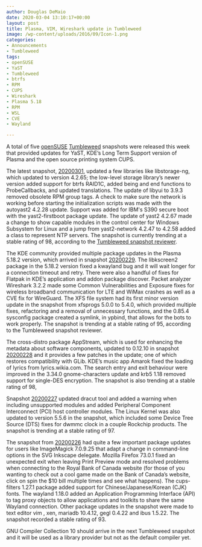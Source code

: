 ```yaml
---
author: Douglas DeMaio
date: 2020-03-04 13:10:17+00:00
layout: post
title: Plasma, VIM, Wireshark update in Tumbleweed
image: /wp-content/uploads/2016/09/Icon-1.png
categories:
- Announcements
- Tumbleweed
tags:
- openSUSE
- YaST
- Tumbleweed
- btrfs
- RPM
- CUPS
- Wireshark
- Plasma 5.18
- RPM
- WSL
- CVE
- Wayland

---
```


A total of five [openSUSE](https://www.opensuse.org/) [Tumbleweed](https://en.opensuse.org/Portal:Tumbleweed) snapshots were released this week that provided updates for YaST, KDE’s Long Term Support version of Plasma and the open source printing system CUPS.

The latest snapshot, [20200301](https://lists.opensuse.org/opensuse-factory/2020-03/msg00015.html), updated a few libraries like libstorage-ng, which updated to version 4.2.65; the low-level storage library’s newer version added support for btrfs RAID1C, added being and end functions to ProbeCallbacks, and updated translations. The update of libyui to 3.9.3 removed obsolete RPM group tags. A check to make sure the network is working before starting the initialization scripts was made with the autoyast2 4.2.28 update. Support was added for IBM's S390 secure boot with the yast2-firstboot package update. The update of yast2 4.2.67 made a change to show capable modules in the control center for Windows Subsystem for Linux and a jump from yast2-network 4.2.47 to 4.2.58 added a class to represent NTP servers. The snapshot is currently trending at a stable rating of 98, according to the [Tumbleweed snapshot reviewer](https://review.tumbleweed.boombatower.com/).

The KDE community provided multiple package updates in the Plasma 5.18.2 version, which arrived in snapshot [20200229](https://lists.opensuse.org/opensuse-factory/2020-03/msg00010.html). The libkscreen2 package in the 5.18.2 version fixed a kwayland bug and it will wait longer for a connection timeout and retry. There were also a handful of fixes for Flatpak in KDE’s application and addon package discover. Packet analyzer Wireshark 3.2.2 made some Common Vulnerabilities and Exposure fixes for wireless broadband communication for LTE and WiMax crashes as well as a CVE fix for WireGuard. The XFS file system had its first minor version update in the snapshot from xfsprogs 5.0.0 to 5.4.0, which provided multiple fixes, refactoring and a removal of unnecessary functions, and the 0.85.4 sysconfig package created a symlink, in ypbind, that allows for the bots to work properly. The snapshot is trending at a stable rating of 95, according to the Tumbleweed snapshot reviewer.

The cross-distro package AppStream, which is used for enhancing the metadata about software components, updated to 0.12.10 in snapshot [20200228](https://lists.opensuse.org/opensuse-factory/2020-02/msg00603.html) and it provides a few patches in the update; one of which restores compatibility with GLib. KDE’s music app Amarok fixed the loading of lyrics from lyrics.wikia.com. The search entry and exit behaviour were improved in the 3.34.0 gnome-characters update and krb5 1.18 removed support for single-DES encryption. The snapshot is also trending at a stable rating of 98,

Snapshot [20200227](https://lists.opensuse.org/opensuse-factory/2020-02/msg00576.html) updated dracut tool and added a warning when including unsupported modules and added Peripheral Component Interconnect (PCI) host controller modules. The Linux Kernel was also updated to version 5.5.6 in the snapshot, which included some Device Tree Source (DTS) fixes for dwmmc clock in a couple Rockchip products. The snapshot is trending at a stable rating of 97.

The snapshot from [20200226](https://lists.opensuse.org/opensuse-factory/2020-02/msg00554.html) had quite a few important package updates for users like ImageMagick 7.0.9.25 that adapt a change in command-line options in the SVG Inkscape delegate. Mozilla Firefox 73.0.1 fixed an unexpected exit when leaving Print Preview mode and resolved problems when connecting to the Royal Bank of Canada website (for those of you wanting to check out a cool game made on the Bank of Canada’s website, click on spin the $10 bill multiple times and see what happens). The cups-filters 1.27.1 package added support for Chinese/Japanese/Korean (CJK) fonts. The wayland 1.18.0 added an Application Programming Interface (API) to tag proxy objects to allow applications and toolkits to share the same Wayland connection. Other package updates in the snapshot were made to text editor vim , xen, mariadb 10.4.12, gegl 0.4.22 and ibus 1.5.22. The snapshot recorded a stable rating of 93.

GNU Compiler Collection 10 should arrive in the next Tumbleweed snapshot and it will be used as a library provider but not as the default compiler yet.
